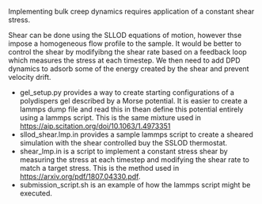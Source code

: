 Implementing bulk creep dynamics requires application of a constant shear stress.

Shear can be done using the SLLOD equations of motion, however thse impose a homogeneous flow profile to the sample. It would be better to control the shear by modifyibng the shear rate based on a feedback loop which measures the stress at each timestep. We then need to add DPD dynamics to adsorb some of the energy created by the shear and prevent velocity drift.

* gel_setup.py provides a way to create starting configurations of a polydispers gel described by a Morse potential. It is easier to create a lammps dump file and read this in thean define this potential entirely using a lammps script. This is the same mixture used in https://aip.scitation.org/doi/10.1063/1.4973351
* sllod_shear.lmp.in provides a sample lammps script to create a sheared simulation with the shear controlled buy the SSLOD thermostat.
* shear_lmp.in is a script to implement a constant stress shear by measuring the stress at each timestep and modifying the shear rate to match a target stress. This is the method used in https://arxiv.org/pdf/1807.04330.pdf.
* submission_script.sh is an example of how the lammps script might be executed.
